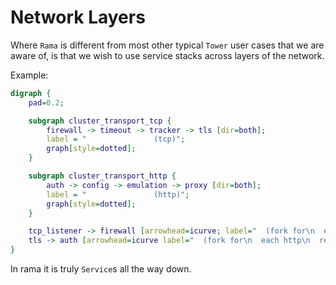 # Network Layers

Where `Rama` is different from most other typical `Tower` user cases that we are aware of,
is that we wish to use service stacks across layers of the network.

Example:

<div class="book-article-image-center">

```dot process
digraph {
    pad=0.2;

    subgraph cluster_transport_tcp {
        firewall -> timeout -> tracker -> tls [dir=both];
        label = "               (tcp)";
        graph[style=dotted];
    }

    subgraph cluster_transport_http {
        auth -> config -> emulation -> proxy [dir=both];
        label = "               (http)";
        graph[style=dotted];
    }

    tcp_listener -> firewall [arrowhead=icurve; label="  (fork for\n  each accepted\n  tcp conn)\n  "];
    tls -> auth [arrowhead=icurve label="  (fork for\n  each http\n  request)\n  "];
}
```

</div>

In rama it is truly `Service`s all the way down.

